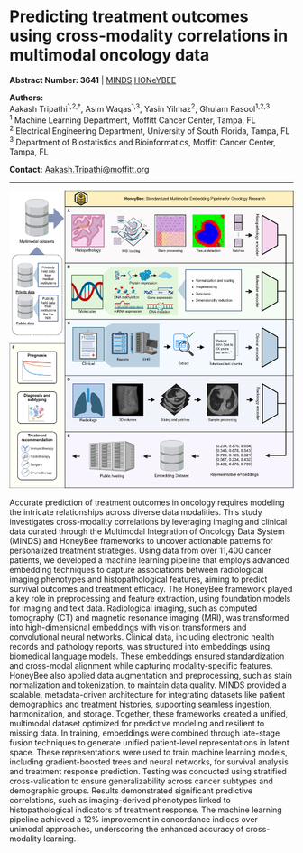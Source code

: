 # Predicting treatment outcomes using cross-modality correlations in multimodal oncology data

**Abstract Number: 3641** | [MINDS](https://github.com/lab-rasool/MINDS) [HONeYBEE](https://github.com/lab-rasool/HoneyBee)

**Authors:**  
Aakash Tripathi<sup>1,2,†</sup>, Asim Waqas<sup>1,3</sup>, Yasin Yilmaz<sup>2</sup>, Ghulam Rasool<sup>1,2,3</sup>  
<sup>1</sup> Machine Learning Department, Moffitt Cancer Center, Tampa, FL  
<sup>2</sup> Electrical Engineering Department, University of South Florida, Tampa, FL  
<sup>3</sup> Department of Biostatistics and Bioinformatics, Moffitt Cancer Center, Tampa, FL

**Contact:** Aakash.Tripathi@moffitt.org

---

![Project overview diagram](/docs/assets/overview.png)

Accurate prediction of treatment outcomes in oncology requires modeling the intricate relationships across diverse data modalities. This study investigates cross-modality correlations by leveraging imaging and clinical data curated through the Multimodal Integration of Oncology Data System (MINDS) and HoneyBee frameworks to uncover actionable patterns for personalized treatment strategies. Using data from over 11,400 cancer patients, we developed a machine learning pipeline that employs advanced embedding techniques to capture associations between radiological imaging phenotypes and histopathological features, aiming to predict survival outcomes and treatment efficacy. The HoneyBee framework played a key role in preprocessing and feature extraction, using foundation models for imaging and text data. Radiological imaging, such as computed tomography (CT) and magnetic resonance imaging (MRI), was transformed into high-dimensional embeddings with vision transformers and convolutional neural networks. Clinical data, including electronic health records and pathology reports, was structured into embeddings using biomedical language models. These embeddings ensured standardization and cross-modal alignment while capturing modality-specific features. HoneyBee also applied data augmentation and preprocessing, such as stain normalization and tokenization, to maintain data quality. MINDS provided a scalable, metadata-driven architecture for integrating datasets like patient demographics and treatment histories, supporting seamless ingestion, harmonization, and storage. Together, these frameworks created a unified, multimodal dataset optimized for predictive modeling and resilient to missing data. In training, embeddings were combined through late-stage fusion techniques to generate unified patient-level representations in latent space. These representations were used to train machine learning models, including gradient-boosted trees and neural networks, for survival analysis and treatment response prediction. Testing was conducted using stratified cross-validation to ensure generalizability across cancer subtypes and demographic groups. Results demonstrated significant predictive correlations, such as imaging-derived phenotypes linked to histopathological indicators of treatment response. The machine learning pipeline achieved a 12% improvement in concordance indices over unimodal approaches, underscoring the enhanced accuracy of cross-modality learning.
